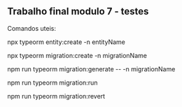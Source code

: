 ## Trabalho final modulo 7 - testes

Comandos uteis:

npx typeorm entity:create -n entityName

npx typeorm migration:create -n migrationName

npm run typeorm migration:generate -- -n migrationName

npm run typeorm migration:run

npm run typeorm migration:revert

